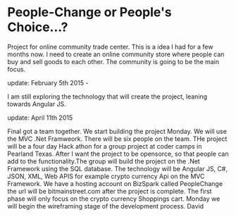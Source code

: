 People-Change or People's Choice...?
============

Project for online community trade center. This is a idea I had for a few months now.
I need to create an online community store where people can buy and sell goods to each
other. The community is going to be the main focus.

update: February 5th 2015 - 

I am still exploring the technology that will create the project, leaning towards Angular JS. 

update: April 11th 2015

Final got a team together. We start building the project Monday. We will use the MVC .Net Framweork. There will be six people on the team. THe project will be a four day Hack athon for a group project at coder camps in Pearland Texas. After I want the project to be opensorce, so that people can add to the functionality.The group will build the project on the .Net Framework using the SQL database. The technology will be Angular JS, C#, JSON, XML, Web APIS for example crypto currency Api on the MVC Framework. We have a hosting account on BizSpark called PeopleChange the url will be bitmainstreet.com after the project is complete. The first phase will only focus on the crypto currency Shoppings cart.  Monday we will begin the wireframing stage of the development process. David 
